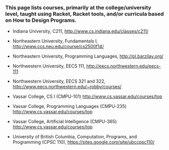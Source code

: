 ### This page lists courses, primarily at the college/university level, taught using Racket, Racket tools, and/or curricula based on How to Design Programs.

* Indiana University, C211, http://www.cs.indiana.edu/classes/c211/

* Northeastern University, Fundamentals I, http://www.ccs.neu.edu/course/cs2500f14/
* Northeastern University, Programming Languages, http://pl.barzilay.org/

* Northwestern University, EECS 111, http://eecs.northwestern.edu/eecs-111
* Northwestern University, EECS 321 and 322, http://www.eecs.northwestern.edu/~robby/courses/

* Vassar College, CS I (CMPU-101) http://www.cs.vassar.edu/courses/top
* Vassar College, Programming Languages (CMPU-235) http://www.cs.vassar.edu/courses/top
* Vassar College, Artificial Intelligence (CMPU-365) http://www.cs.vassar.edu/courses/top

* University of British Columbia, Computation, Programs, and Programming (CPSC 110), https://sites.google.com/site/ubccpsc110/